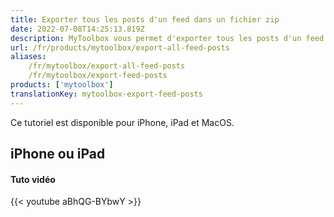 ```yaml
---
title: Exporter tous les posts d'un feed dans un fichier zip
date: 2022-07-08T14:25:13.819Z
description: MyToolbox vous permet d'exporter tous les posts d'un feed dans un dossier zip.
url: /fr/products/mytoolbox/export-all-feed-posts
aliases:
    /fr/mytoolbox/export-all-feed-posts
    /fr/mytoolbox/export-feed-posts
products: ['mytoolbox']
translationKey: mytoolbox-export-feed-posts
---
```


Ce tutoriel est disponible pour iPhone, iPad et MacOS.

## iPhone ou iPad

#### Tuto vidéo

{{< youtube aBhQG-BYbwY >}}